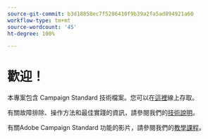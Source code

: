 ```yaml
---
source-git-commit: b3d18858ec7f5206410f9b39a2fa5ad894921a60
workflow-type: tm+mt
source-wordcount: '45'
ht-degree: 100%

---
```

# 歡迎！

本專案包含 Campaign Standard 技術檔案。您可以在[這裡](https://experienceleague.adobe.com/docs/campaign-standard/using/campaign-standard-home.html?lang=zh-Hant)線上存取。

有關故障排除、操作方法和最佳實踐的資訊，請參閱我們的[技術說明](https://helpx.adobe.com/tw/campaign/kb/acs-article-list.html)。

有關Adobe Campaign Standard 功能的影片，請參閱我們的[教學課程](https://experienceleague.adobe.com/docs/campaign-learn/campaign-standard-tutorials/overview.html?lang=zh-Hant)。
